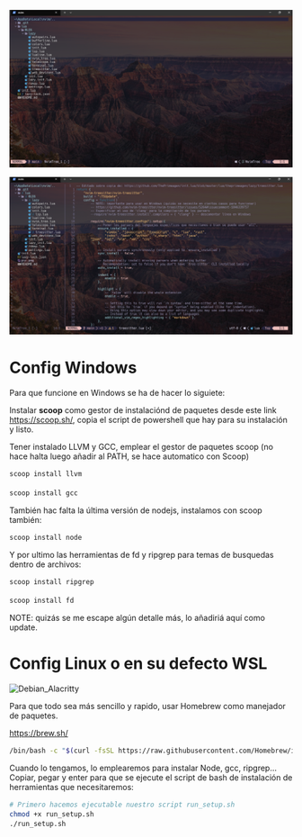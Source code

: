 
![Powershell](pic.png)

![Powershell2](pic2.png)

# Config Windows
Para que funcione en Windows se ha de hacer lo siguiete:

Instalar __scoop__ como gestor de instalaciónd de paquetes desde este link https://scoop.sh/, copia el script de powershell que hay para su instalación y listo.

Tener instalado LLVM y GCC, emplear el gestor de paquetes scoop (no hace halta luego añadir al PATH, se hace automatico con Scoop)
````bash
scoop install llvm

scoop install gcc
````

También hac falta la última versión de nodejs, instalamos con scoop también:

````bash
scoop install node
``````

Y por ultimo las herramientas de fd y ripgrep para temas de busquedas dentro de archivos:

````bash
scoop install ripgrep

scoop install fd
``````

NOTE: quizás se me escape algún detalle más, lo añadiriá aquí como update.

# Config Linux o en su defecto WSL

![Debian_Alacritty](pic3debian.png)

Para que todo sea más sencillo y rapido, usar Homebrew como manejador de paquetes.

https://brew.sh/

```bash
/bin/bash -c "$(curl -fsSL https://raw.githubusercontent.com/Homebrew/install/HEAD/install.sh)"
```

Cuando lo tengamos, lo emplearemos para instalar Node, gcc, ripgrep...
Copiar, pegar y enter para que se ejecute el script de bash de instalación de herramientas que necesitaremos:

```bash
# Primero hacemos ejecutable nuestro script run_setup.sh
chmod +x run_setup.sh
./run_setup.sh
```

